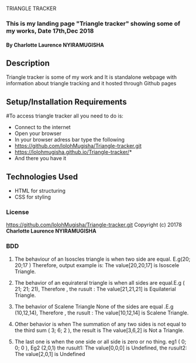 TRIANGLE TRACKER
### This is my landing page "Triangle tracker" showing some of my works, Date 17th,Dec 2018
#### By **Charlotte Laurence NYIRAMUGISHA**
## Description
Triangle tracker is some of my work and It is standalone webpage with information about triangle tracking and it hosted through Github pages
## Setup/Installation Requirements
#To access triangle tracker all you need to do is:
* Connect to the internet
* Open your browser
* In your browser adress bar type the following
* https://github.com/lolohMugisha/Triangle-tracker.git
* https://lolohmugisha.github.io/Triangle-tracker/*
* And there you have it
## Technologies Used
* HTML for structuring
* CSS for styling

### License
https://github.com/lolohMugisha/Triangle-tracker.git
Copyright (c) 20178   **Charlotte Laurence NYIRAMUGISHA**

### BDD

1. The behaviour of an Isoscles triangle is when two side are equal. E.g(20; 20;17 ) Therefore, output example is: The value[20,20,17] is Isoscele Triangle.
2. The behavior of an equirateral triangle is when all sides are equal.E.g ( 21; 21; 21), Therefore , the rusult : The value[21,21,21] is Equilaterial Triangle.
3. The behavior of  Scalene Triangle   None of the sides are equal .E.g (10,12,14),  Therefore , the rusult : The value[10,12,14] is Scalene Triangle.

4. Other behavior is when The summation of any two sides is not equal to the third sum ( 3; 6; 2 ), the result is The value[3,6,2] is Not a Triangle.

5. The last one is when the one side or all side is zero or no thing. eg1 ( 0; 0; 0 ), Eg2 (2,0,1) the rusult1: The value[0,0,0] is Undefined, the rusult2: The value[2,0,1] is Undefined

